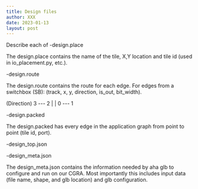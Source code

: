 ```yaml
---
title: Design files
author: XXX
date: 2023-01-13
layout: post
---
```





Describe each of
-design.place

The design.place contains the name of the tile, X,Y location and tile id (used in io_placement.py, etc.).

-design.route

The design.route contains the route for each edge. 
For edges from a switchbox (SB): (track, x, y, direction, is_out, bit_width).

(Direction)
       3
      ---
    2 | | 0
      ---
       1
   

-design.packed

The design.packed has every edge in the application graph from point to point (tile id, port).

-design_top.json

-design_meta.json

The design_meta.json contains the information needed by aha glb to configure and run on our CGRA. Most importantly this includes input data (file name, shape, and glb location) and glb configuration. 

